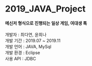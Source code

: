 # 2019_JAVA_Project
#### 메신저 형식으로 진행되는 일상 게임, 여대생 톡

개발자 : 최다연, 윤희나 <br/>
개발 기간 : 2019.07 ~ 2019.11 <br/>
개발 언어 : JAVA, MySql <br/>
개발 환경 : Eclipse <br/>
사용 API : JDBC
